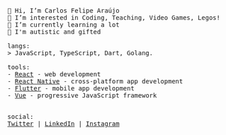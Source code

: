 <p float="left">
  <p float="left">
    <samp>
      👋 Hi, I’m Carlos Felipe Araújo <br>
      👀 I’m interested in Coding, Teaching, Video Games, Legos!<br>
      🌱 I’m currently learning a lot<br>
      🌻 I'm autistic and gifted<br>
      <br>
      langs:<br>
          > JavaScript, TypeScript, Dart, Golang.
      <br>
      <br>
      tools:<br>
          - <a href="https://reactjs.org">React</a> - web development<br>
          - <a href="https://reactnative.dev/">React Native</a> - cross-platform app development<br>
          - <a href="https://flutter.dev">Flutter</a> - mobile app development <br>
          - <a href="https://vuejs.org/">Vue</a> - progressive JavaScript framework<br>
     <br>
     <br>
      social:<br>
         <a href="https://twitter.com/carlosxfelipe">Twitter</a> | 
         <a href="https://www.linkedin.com/in/carlosxfelipe/">LinkedIn</a> | 
         <a href="https://www.instagram.com/carlosxfelipe/">Instagram</a>
      </samp>
  </p>
</p>
